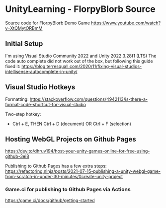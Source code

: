 # UnityLearning - FlorpyBlorb Source
 Source code for FlorpyBlorb Demo Game
https://www.youtube.com/watch?v=XtQMytORBmM

## Initial Setup
I'm using Visual Studio Community 2022 and Unity 2022.3.28f1 (LTS)
The code auto complete did not work out of the box, but following this guide fixed it:
https://blog.terresquall.com/2020/11/fixing-visual-studios-intellisense-autocomplete-in-unity/

## Visual Studio Hotkeys
Formatting: https://stackoverflow.com/questions/4942113/is-there-a-format-code-shortcut-for-visual-studio

Two-step hotkey:
- Ctrl + E, THEN Ctrl + D (document) OR Ctrl + F (selection)


## Hosting WebGL Projects on Github Pages
https://dev.to/dhruv194/host-your-unity-games-online-for-free-using-github-3ei8

Publishing to Github Pages has a few extra steps:
https://refactoring.ninja/posts/2021-07-15-publishing-a-unity-webgl-game-from-scratch-in-under-30-minutes/#create-unity-project

### Game.ci for publishing to Github Pages via Actions
https://game.ci/docs/github/getting-started